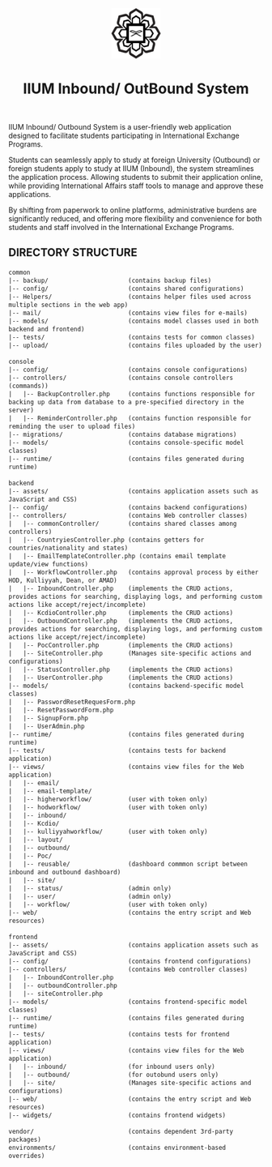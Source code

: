 <p align="center">
<!--     <a href="https://github.com/yiisoft" target="_blank"> -->
        <img src="backend/web/images/iiumLogo.png" height="100px">
<!--     </a> -->
    <h1 align="center">IIUM Inbound/ OutBound System</h1>
    <br>
</p>

IIUM Inbound/ Outbound System is a user-friendly web application designed to facilitate students participating in International Exchange Programs.

Students can seamlessly apply to study at foreign University (Outbound) or foreign students apply to study at IIUM (Inbound), the system streamlines the application process. Allowing students to submit their application online, while providing International Affairs staff tools to manage and approve these applications.

By shifting from paperwork to online platforms, administrative burdens are significantly reduced, and offering more flexibility and convenience for both students and staff involved in the International Exchange Programs.


DIRECTORY STRUCTURE
-------------------

```
common
|-- backup/                      (contains backup files)
|-- config/                      (contains shared configurations)
|-- Helpers/                     (contains helper files used across multiple sections in the web app)
|-- mail/                        (contains view files for e-mails)
|-- models/                      (contains model classes used in both backend and frontend)
|-- tests/                       (contains tests for common classes)
|-- upload/                      (contains files uploaded by the user)

console
|-- config/                      (contains console configurations)
|-- controllers/                 (contains console controllers (commands))
|   |-- BackupController.php     (contains functions responsible for backing up data from database to a pre-specified directory in the server)
|   |-- ReminderController.php   (contains function responsible for reminding the user to upload files)
|-- migrations/                  (contains database migrations)
|-- models/                      (contains console-specific model classes)
|-- runtime/                     (contains files generated during runtime)

backend
|-- assets/                      (contains application assets such as JavaScript and CSS)
|-- config/                      (contains backend configurations)
|-- controllers/                 (contains Web controller classes)
|   |-- commonController/        (contains shared classes among controllers)
|   |-- CountryiesController.php (contains getters for countries/nationality and states)
|   |-- EmailTemplateController.php (contains email template update/view functions)
|   |-- WorkflowController.php   (contains approval process by either HOD, Kulliyyah, Dean, or AMAD)
|   |-- InboundController.php    (implements the CRUD actions, provides actions for searching, displaying logs, and performing custom actions like accept/reject/incomplete)
|   |-- KcdioController.php      (implements the CRUD actions)
|   |-- OutboundController.php   (implements the CRUD actions, provides actions for searching, displaying logs, and performing custom actions like accept/reject/incomplete)
|   |-- PocController.php        (implements the CRUD actions)
|   |-- SiteController.php       (Manages site-specific actions and configurations)
|   |-- StatusController.php     (implements the CRUD actions)
|   |-- UserController.php       (implements the CRUD actions)
|-- models/                      (contains backend-specific model classes)
|   |-- PasswordResetRequesForm.php
|   |-- ResetPasswordForm.php
|   |-- SignupForm.php
|   |-- UserAdmin.php
|-- runtime/                     (contains files generated during runtime)
|-- tests/                       (contains tests for backend application)
|-- views/                       (contains view files for the Web application)
|   |-- email/
|   |-- email-template/
|   |-- higherworkflow/          (user with token only)
|   |-- hodworkflow/             (user with token only)
|   |-- inbound/                 
|   |-- Kcdio/                   
|   |-- kulliyyahworkflow/       (user with token only)
|   |-- layout/
|   |-- outbound/
|   |-- Poc/
|   |-- reusable/                (dashboard commmon script between inbound and outbound dashboard)
|   |-- site/                    
|   |-- status/                  (admin only)
|   |-- user/                    (admin only)
|   |-- workflow/                (user with token only)
|-- web/                         (contains the entry script and Web resources)

frontend
|-- assets/                      (contains application assets such as JavaScript and CSS)
|-- config/                      (contains frontend configurations)
|-- controllers/                 (contains Web controller classes)
|   |-- InboundController.php
|   |-- outboundController.php
|   |-- siteController.php
|-- models/                      (contains frontend-specific model classes)
|-- runtime/                     (contains files generated during runtime)
|-- tests/                       (contains tests for frontend application)
|-- views/                       (contains view files for the Web application)
|   |-- inbound/                 (for inbound users only)
|   |-- outbound/                (for outobund users only)
|   |-- site/                    (Manages site-specific actions and configurations)
|-- web/                         (contains the entry script and Web resources)
|-- widgets/                     (contains frontend widgets)

vendor/                          (contains dependent 3rd-party packages)
environments/                    (contains environment-based overrides)
```

